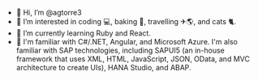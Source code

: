 - 👋 Hi, I’m @agtorre3
- 👀 I’m interested in coding 💻, baking 🍪, travelling ✈🌎, and cats 🐈.
- 🌱 I’m currently learning Ruby and React.
- 🦾 I'm familiar with C#/.NET, Angular, and Microsoft Azure. I'm also familiar with SAP technologies, including SAPUI5 (an in-house framework that uses XML, HTML, JavaScript, JSON, OData, and MVC architecture to create UIs), HANA Studio, and ABAP.

<!---
- 💞️ I’m looking to collaborate on ...
- 📫 How to reach me ...
--->

<!---
agtorre3/agtorre3 is a ✨ special ✨ repository because its `README.md` (this file) appears on your GitHub profile.
You can click the Preview link to take a look at your changes.
--->
